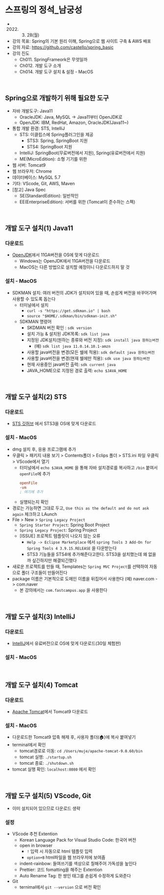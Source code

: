 # 스프링의 정석_남궁성
- 2022. 03. 28(월)
- 강의 목표: Spring의 기본 원리 이해, Spring으로 웹 사이트 구축 & AWS 배포
- 강의 자료: https://github.com/castello/spring_basic
- 강의 진도 
    - Ch011. SpringFrameork은 무엇일까
    - Ch012. 개발 도구 소개 
    - Ch014. 개발 도구 설치 & 설정 - MacOS

<br>

## Spring으로 개발하기 위해 필요한 도구
- 자바 개발도구: Java11
    - OracleJDK: Java, MySQL → Java11부터 OpenJDK로 
    - OpenJDK: IBM, RedHat, Amazon, OracleJDK(Java11~)
- 통합 개발 환경: STS, IntelliJ 
    - STS: 이클립스에 Spring플러그인을 제공
        - STS3: Spring, SpringBoot 지원
        - STS4: SpringBoot 지원
    - IntelliJ: SpringBoot(무료버전에서 지원), Spring(유료버전에서 지원)
    - ME(MicroEdition): 소형 기기를 위한
- 웹 서버: Tomcat9
- 웹 브라우저: Chrome
- 데이터베이스: MySQL 5.7
- 기타: VScode, Git, AWS, Maven
- [참고] Java Spec
    - SE(StandardEdition): 일반적인
    - EE(EnterpriseEdition): 서버를 위한 (Tomcat이 준수하는 스펙)

<br>

## 개발 도구 설치(1) Java11
### 다운로드
- <a href="https://jdk.java.net/archive/">OpenJDK</a>에서 11GA버전을 OS에 맞게 다운로드
    - Windows는 OpenJDK에서 11GA버전을 다운로드
    - MacOS는 다른 방법으로 설치할 예정이니 다운로드하지 말 것
### 설치 - MacOS
- SDKMAN 설치: 여러 버전의 JDK가 설치되어 있을 때, 손쉽게 버전을 바꾸어가며 사용할 수 있도록 돕는다 
    - 터미널에서 설치
        - `curl -s "https://get.sdkman.io" | bash`
        - `source "$HOME/.sdkman/bin/sdkman-init.sh"`
    - SDKMAN 명령어
        - SKDMAN 버전 확인 : `sdk version`
        - 설치 가능 & 설치된 JDK목록: `sdk list java` 
        - 지정된 JDK설치(원하는 종류와 버전 지정): `sdk install java 원하는버전`
            - (예) `sdk list java 11.0.14.10.1-amzn`
        - 사용할 java버전을 변경(모든 쉘에 적용): `sdk default java 원하는버전`
        - 사용할 java버전을 변경(현재 쉘에만 적용): `sdk use java 원하는버전`
        - 현재 사용중인 java버전 출력: `sdk current java`   
        - JAVA_HOME으로 지정된 경로 출력: `echo $JAVA_HOME`

<br>

## 개발 도구 설치(2) STS
### 다운로드
- <a href="https://github.com/spring-projects/toolsuite-distribution/wiki/Spring-Tool-Suite-3">STS 깃허브</a> 에서 STS3을 OS에 맞게 다운로드
### 설치 - MacOS
- dmg 설치 후, 응용 프로그램에 추가
- 우클릭 > 패키지 내용 보기 > Contents폴더 > Eclips 폴더 > STS.ini 파일 우클릭 > VScode에서 열기
    - 터미널에서 `echo $JAVA_HOME` 을 통해 자바 설치경로를 복사하고 `/bin` 붙여서 `openFile`에 추가
        ```ini
        openFile
        -vm
        ; 여기에 추가
        ```
    - 실행되는지 확인
- 경로는 가능하면 그대로 두고, `Use this as the default and do not ask again` 체크하고 LAunch
- File > New > `Spring Legacy Project`
    - `Spring Starter Project`: Spring Boot Project
    - `Spring Legacy Project`: Spring Project
    - [ISSUE] 프로젝트 템플릿이 나오지 않는 오류
        - `Help -> Eclipse Marketplace` 에서 `spring Tools 3 Add-On for Spring Tools 4 3.9.15.RELEASE` 을 다운받는다
        - STS3 기능들을 STS4에 추가해준다고한다. STS3을 설치했는데 왜 없을까 싶긴하지만 해결되긴했다
- 새로운 프로젝트를 만들 때, Templates는 `Spring MVC Project`를 선택하여 자동으로 폴더 구조들이 만들어진다
- package 이름은 기본적으로 도메인 이름을 뒤집어서 사용한다 (예) naver.com -> com.naver
    - 본 강의에서는 `com.fastcampus.app` 을 사용한다
<br>

## 개발 도구 설치(3) IntelliJ
### 다운로드
- <a href="https://www.jetbrains.com/idea/download/#section=windows">IntelliJ</a>에서 유료버전으로 OS에 맞게 다운로드(30일 체험판)
### 설치 - MacOS

<br>

## 개발 도구 설치(4) Tomcat
### 다운로드
- <a href="https://tomcat.apache.org/download-90.cgi">Apache Tomcat</a>에서 Tomcat9 다운로드
### 설치 - MacOS
- 다운로드한 Tomcat9 압축 해제 후, 사용자 폴더(🏠)에 복사 붙여넣기
- terminal에서 확인
    - tomcat경로로 이동: `cd /Users/muje/apache-tomcat-9.0.60/bin`
    - tomcat 실행: `./startup.sh`
    - tomcat 종료: `./shutdown.sh`
- tomcat 실행 확인: `localhost:8080` 에서 확인

<br>

## 개발 도구 설치(5) VScode, Git
- 이미 설치되어 있으므로 다운로드 생략
### 설정
- VScode 추천 Extention
    - Korean Language Pack for Visual Studio Code: 한국어 버전
    - open in browser
        - `!` 입력 시 자동으로 html 템플릿 입력
        - `option+B` html파일을 웹 브라우저에 보여줌
    - indent-rainbow: 들여쓰기를 색상으로 칠해주어 가독성을 높인다
    - Prettier: 코드 fomatting을 해주는 Extention
    - Auto Rename Tag: 한 쌍인 태그를 손쉽게 수정하게 도와준다
- Git
    - ternimal에서 `git --version` 으로 버전 확인

<br>